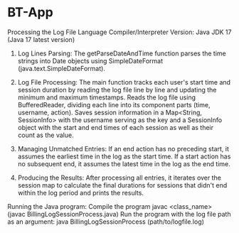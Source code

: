 # BT-App
Processing the Log File
Language Compiler/Interpreter Version:
  Java JDK 17 (Java 17 latest version)
1. Log Lines Parsing:
     The getParseDateAndTime function parses the time strings into Date objects using SimpleDateFormat (java.text.SimpleDateFormat).
   
2. Log File Processing:
    The main function tracks each user's start time and session duration by reading the log file line by line and updating the minimum and maximum timestamps.
    Reads the log file using BufferedReader, dividing each line into its component parts (time, username, action).
    Saves session information in a Map<String, SessionInfo> with the username serving as the key and a SessionInfo object with the start and end times of each session as well as their 
    count as the value.
   
3. Managing Unmatched Entries:
   If an end action has no preceding start, it assumes the earliest time in the log as the start time.
   If a start action has no subsequent end, it assumes the latest time in the log as the end time.

4. Producing the Results:
   After processing all entries, it iterates over the session map to calculate the final durations for sessions that didn't end within the log period and prints the results.

Running the Java program:
 Compile the program
   javac <class_name> (javac BillingLogSessionProcess.java)
 Run the program with the log file path as an argument:
   java BillingLogSessionProcess  <argument> (path/to/logfile.log)


    
